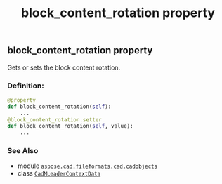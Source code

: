 ﻿---
title: block_content_rotation property
second_title: Aspose.CAD for Python via .NET API References
description: 
type: docs
weight: 160
url: /python-net/aspose.cad.fileformats.cad.cadobjects/cadmleadercontextdata/block_content_rotation/
is_root: false
---

## block_content_rotation property


Gets or sets the block content rotation.
### Definition:
```python
@property
def block_content_rotation(self):
    ...
@block_content_rotation.setter
def block_content_rotation(self, value):
    ...
```

### See Also
* module [`aspose.cad.fileformats.cad.cadobjects`](../../)
* class [`CadMLeaderContextData`](/cad/python-net/aspose.cad.fileformats.cad.cadobjects/cadmleadercontextdata)

